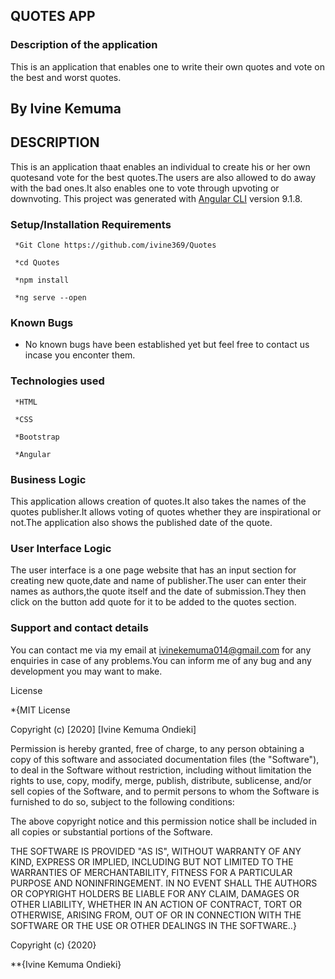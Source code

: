 ## QUOTES APP


### Description of the application
  This is an application that enables one to write their own quotes and vote on the best and worst quotes.

## By Ivine Kemuma

## DESCRIPTION
This is an application thaat enables an individual to create his or her own quotesand vote for the best quotes.The users are also allowed to do away with the bad ones.It also enables one to vote through upvoting or downvoting.
This project was generated with [Angular CLI](https://github.com/angular/angular-cli) version 9.1.8.

### Setup/Installation Requirements

     *Git Clone https://github.com/ivine369/Quotes

     *cd Quotes

     *npm install

     *ng serve --open

 ### Known Bugs
   - No known bugs have been established yet but feel free to contact us incase you enconter them.

### Technologies used

     *HTML

     *CSS 

     *Bootstrap

     *Angular

### Business Logic
This application allows creation of quotes.It also takes the names of the quotes publisher.It allows voting of quotes whether they are inspirational or not.The application also shows the  published date of the quote.

### User Interface Logic
The user interface is a one page website that has an input section for creating new quote,date and name of publisher.The user can enter their names as authors,the quote itself and the date of submission.They then click on the button add quote for it to be added to the quotes section.

### Support and contact details

You can contact me via my email at ivinekemuma014@gmail.com for any enquiries in case of any problems.You can inform me of any bug and any development you may want to make.

License 

*{MIT License

Copyright (c) [2020] [Ivine Kemuma Ondieki]

Permission is hereby granted, free of charge, to any person obtaining a copy of this software and associated documentation files (the "Software"), to deal in the Software without restriction, including without limitation the rights to use, copy, modify, merge, publish, distribute, sublicense, and/or sell copies of the Software, and to permit persons to whom the Software is furnished to do so, subject to the following conditions:

The above copyright notice and this permission notice shall be included in all copies or substantial portions of the Software.

THE SOFTWARE IS PROVIDED "AS IS", WITHOUT WARRANTY OF ANY KIND, EXPRESS OR IMPLIED, INCLUDING BUT NOT LIMITED TO THE WARRANTIES OF MERCHANTABILITY, FITNESS FOR A PARTICULAR PURPOSE AND NONINFRINGEMENT. IN NO EVENT SHALL THE AUTHORS OR COPYRIGHT HOLDERS BE LIABLE FOR ANY CLAIM, DAMAGES OR OTHER LIABILITY, WHETHER IN AN ACTION OF CONTRACT, TORT OR OTHERWISE, ARISING FROM, OUT OF OR IN CONNECTION WITH THE SOFTWARE OR THE USE OR OTHER DEALINGS IN THE SOFTWARE..}
  
   Copyright (c) {2020}


   **{Ivine Kemuma Ondieki}




